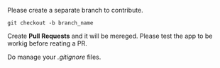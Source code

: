 Please create a separate branch to contribute.
```
git checkout -b branch_name
```

Create **Pull Requests** and it will be mereged.
Please test the app to be workig before reating a PR.

Do manage your _.gitignore_ files.

